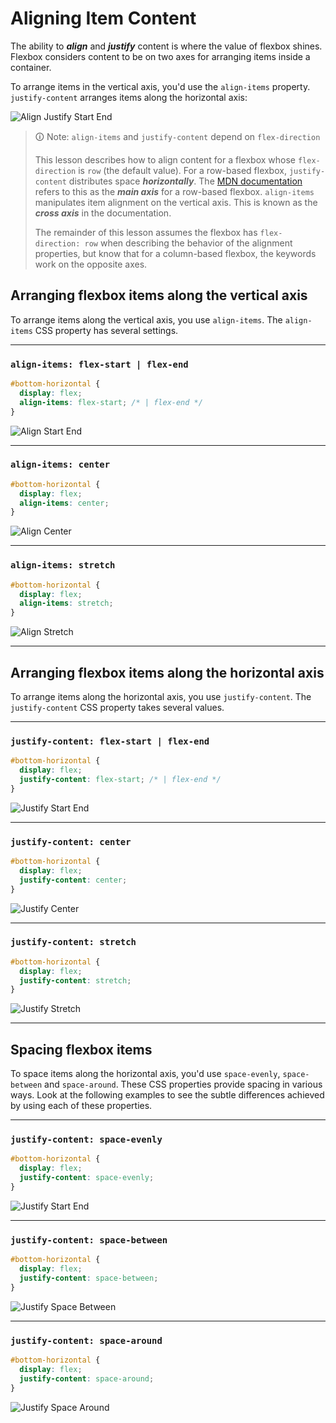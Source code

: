 # Aligning Item Content

The ability to **_align_** and **_justify_** content is where the value of flexbox shines. Flexbox considers content to be on two axes for arranging items inside a container.

To arrange items in the vertical axis, you'd use the `align-items` property. `justify-content` arranges items along the horizontal axis:

![Align Justify Start End](https://user-images.githubusercontent.com/94882786/176937586-0061bc83-83db-44a2-9cd0-af54eb7e0ec1.png)

>🛈 Note: `align-items` and `justify-content` depend on `flex-direction`
>
>This lesson describes how to align content for a flexbox whose `flex-direction` is `row` (the default value). For a row-based flexbox, `justify-content` distributes space **_horizontally_**. The [MDN documentation](https://developer.mozilla.org/en-US/docs/Web/CSS/justify-content) refers to this as the **_main axis_** for a row-based flexbox. `align-items` manipulates item alignment on the vertical axis. This is known as the **_cross axis_** in the documentation.
>
>The remainder of this lesson assumes the flexbox has `flex-direction: row` when describing the behavior of the alignment properties, but know that for a column-based flexbox, the keywords work on the opposite axes.

## Arranging flexbox items along the vertical axis

To arrange items along the vertical axis, you use `align-items`. The `align-items` CSS property has several settings.

---

### `align-items: flex-start | flex-end`

```css
#bottom-horizontal {
  display: flex;
  align-items: flex-start; /* | flex-end */
}
```

![Align Start End](https://user-images.githubusercontent.com/94882786/176937634-65262439-eb14-4d05-80e4-b0f33d72e4a1.gif)

---

### `align-items: center`

```css
#bottom-horizontal {
  display: flex;
  align-items: center;
}
```

![Align Center](https://user-images.githubusercontent.com/94882786/176937696-46a81e57-b6a2-4877-99f0-90a007e21fae.gif)

---

### `align-items: stretch`

```css
#bottom-horizontal {
  display: flex;
  align-items: stretch;
}
```

![Align Stretch](https://user-images.githubusercontent.com/94882786/176937745-2b2dd9e4-3079-425f-84fa-6f887c724f59.gif)

---

## Arranging flexbox items along the horizontal axis

To arrange items along the horizontal axis, you use `justify-content`. The `justify-content` CSS property takes several values.

---

### `justify-content: flex-start | flex-end`

```css
#bottom-horizontal {
  display: flex;
  justify-content: flex-start; /* | flex-end */
}
```

![Justify Start End](https://user-images.githubusercontent.com/94882786/176937795-2a864873-37df-43ed-8b7a-eccdccd3fabd.gif)

---

### `justify-content: center`

```css
#bottom-horizontal {
  display: flex;
  justify-content: center;
}
```

![Justify Center](https://user-images.githubusercontent.com/94882786/176937846-dbd4ffbf-51fb-4701-ae5f-5e10d96a2f0b.gif)

---

### `justify-content: stretch`

```css
#bottom-horizontal {
  display: flex;
  justify-content: stretch;
}
```

![Justify Stretch](https://user-images.githubusercontent.com/94882786/176937883-8418937a-1461-42d3-b059-059382ca028e.gif)

---

## Spacing flexbox items

To space items along the horizontal axis, you'd use `space-evenly`, `space-between` and `space-around`. These CSS properties provide spacing in various ways. Look at the following examples to see the subtle differences achieved by using each of these properties.

---

### `justify-content: space-evenly`

```css
#bottom-horizontal {
  display: flex;
  justify-content: space-evenly;
}
```

![Justify Start End](https://user-images.githubusercontent.com/94882786/176937938-bf68e7a9-b046-4872-8c63-5a079e3b0c64.gif)

---

### `justify-content: space-between`

```css
#bottom-horizontal {
  display: flex;
  justify-content: space-between;
}
```

![Justify Space Between](https://user-images.githubusercontent.com/94882786/176937970-c27c00f4-daff-4b30-9fd0-8771c9d7506e.gif)

---

### `justify-content: space-around`

```css
#bottom-horizontal {
  display: flex;
  justify-content: space-around;
}
```

![Justify Space Around](https://user-images.githubusercontent.com/94882786/176938015-fde56490-b8fd-412c-9ba2-488b486de6e3.gif)
